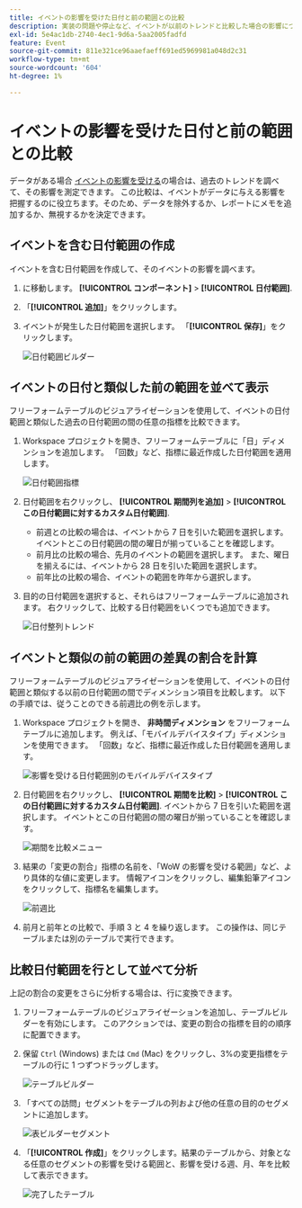 ```yaml
---
title: イベントの影響を受けた日付と前の範囲との比較
description: 実装の問題や停止など、イベントが以前のトレンドと比較した場合の影響について説明します。
exl-id: 5e4ac1db-2740-4ec1-9d6a-5aa2005fadfd
feature: Event
source-git-commit: 811e321ce96aaefaeff691ed5969981a048d2c31
workflow-type: tm+mt
source-wordcount: '604'
ht-degree: 1%

---
```


# イベントの影響を受けた日付と前の範囲との比較

データがある場合 [イベントの影響を受ける](overview.md)の場合は、過去のトレンドを調べて、その影響を測定できます。 この比較は、イベントがデータに与える影響を把握するのに役立ちます。そのため、データを除外するか、レポートにメモを追加するか、無視するかを決定できます。

## イベントを含む日付範囲の作成

イベントを含む日付範囲を作成して、そのイベントの影響を調べます。

1. に移動します。 **[!UICONTROL コンポーネント]** > **[!UICONTROL 日付範囲]**.
2. 「**[!UICONTROL 追加]**」をクリックします。
3. イベントが発生した日付範囲を選択します。 「**[!UICONTROL 保存]**」をクリックします。

   ![日付範囲ビルダー](assets/date_range_builder.png)

## イベントの日付と類似した前の範囲を並べて表示

フリーフォームテーブルのビジュアライゼーションを使用して、イベントの日付範囲と類似した過去の日付範囲の間の任意の指標を比較できます。

1. Workspace プロジェクトを開き、フリーフォームテーブルに「日」ディメンションを追加します。 「回数」など、指標に最近作成した日付範囲を適用します。

   ![日付範囲指標](assets/date_range_metric.png)

2. 日付範囲を右クリックし、 **[!UICONTROL 期間列を追加]** > **[!UICONTROL この日付範囲に対するカスタム日付範囲]**.
   * 前週との比較の場合は、イベントから 7 日を引いた範囲を選択します。 イベントとこの日付範囲の間の曜日が揃っていることを確認します。
   * 前月比の比較の場合、先月のイベントの範囲を選択します。 また、曜日を揃えるには、イベントから 28 日を引いた範囲を選択します。
   * 前年比の比較の場合、イベントの範囲を昨年から選択します。
3. 目的の日付範囲を選択すると、それらはフリーフォームテーブルに追加されます。 右クリックして、比較する日付範囲をいくつでも追加できます。

   ![日付整列トレンド](assets/date_aligned_trends.png)

## イベントと類似の前の範囲の差異の割合を計算

フリーフォームテーブルのビジュアライゼーションを使用して、イベントの日付範囲と類似する以前の日付範囲の間でディメンション項目を比較します。 以下の手順では、従うことのできる前週比の例を示します。

1. Workspace プロジェクトを開き、 **非時間ディメンション** をフリーフォームテーブルに追加します。 例えば、「モバイルデバイスタイプ」ディメンションを使用できます。 「回数」など、指標に最近作成した日付範囲を適用します。

   ![影響を受ける日付範囲別のモバイルデバイスタイプ](assets/mobile_device_type.png)

2. 日付範囲を右クリックし、 **[!UICONTROL 期間を比較]** > **[!UICONTROL この日付範囲に対するカスタム日付範囲]**. イベントから 7 日を引いた範囲を選択します。 イベントとこの日付範囲の間の曜日が揃っていることを確認します。

   ![期間を比較メニュー](assets/compare_time_custom.png)

3. 結果の「変更の割合」指標の名前を、「WoW の影響を受ける範囲」など、より具体的な値に変更します。 情報アイコンをクリックし、編集鉛筆アイコンをクリックして、指標名を編集します。

   ![前週比](assets/wow_affected_range.png)

4. 前月と前年との比較で、手順 3 と 4 を繰り返します。 この操作は、同じテーブルまたは別のテーブルで実行できます。

## 比較日付範囲を行として並べて分析

上記の割合の変更をさらに分析する場合は、行に変換できます。

1. フリーフォームテーブルのビジュアライゼーションを追加し、テーブルビルダーを有効にします。 このアクションでは、変更の割合の指標を目的の順序に配置できます。
2. 保留 `Ctrl` (Windows) または `Cmd` (Mac) をクリックし、3%の変更指標をテーブルの行に 1 つずつドラッグします。

   ![テーブルビルダー](assets/table_builder.png)

3. 「すべての訪問」セグメントをテーブルの列および他の任意の目的のセグメントに追加します。

   ![表ビルダーセグメント](assets/table_builder_segments.png)

4. 「**[!UICONTROL 作成]**」をクリックします。結果のテーブルから、対象となる任意のセグメントの影響を受ける範囲と、影響を受ける週、月、年を比較して表示できます。

   ![完了したテーブル](assets/table_builder_finished.png)
